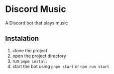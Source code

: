 # Discord Music

A Discord bot that plays music

## Instalation

1. clone the project
2. open the project directory
3. run `pnpm install`
4. start the bot using `pnpm start` or `npm run start`
